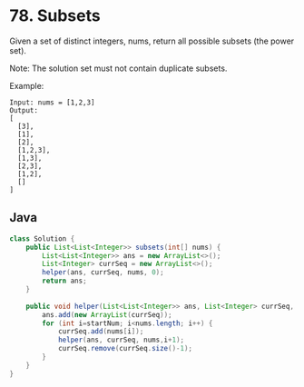 # 78. Subsets

Given a set of distinct integers, nums, return all possible subsets (the power set).

Note: The solution set must not contain duplicate subsets.

Example:
```
Input: nums = [1,2,3]
Output:
[
  [3],
  [1],
  [2],
  [1,2,3],
  [1,3],
  [2,3],
  [1,2],
  []
]
```

## Java
```java
class Solution {
    public List<List<Integer>> subsets(int[] nums) {
        List<List<Integer>> ans = new ArrayList<>();
        List<Integer> currSeq = new ArrayList<>();
        helper(ans, currSeq, nums, 0);
        return ans;
    }
    
    public void helper(List<List<Integer>> ans, List<Integer> currSeq, int[] nums, int startNum) {
        ans.add(new ArrayList(currSeq));
        for (int i=startNum; i<nums.length; i++) {
            currSeq.add(nums[i]);
            helper(ans, currSeq, nums,i+1);
            currSeq.remove(currSeq.size()-1);
        }
    }
}
```

